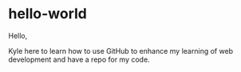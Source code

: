 # hello-world

Hello,

Kyle here to learn how to use GitHub to enhance my learning of web development and have a repo for my code. 
